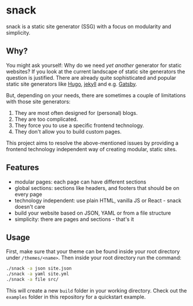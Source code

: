 # snack
snack is a static site generator (SSG) with a focus on modularity and
simplicity.

## Why?
You might ask yourself: Why do we need *yet another* generator for static
websites? If you look at the current landscape of static site generators the
question is justified. There are already quite sophisticated and popular static
site generators like [Hugo](https://github.com/gohugo/hugo),
[jekyll](https://github.com/jekyll/jekyll) and e.g.
[Gatsby](https://github.com/gatsbyjs/gatsby).

But, depending on your needs, there are sometimes a couple of limitations with
those site generators:

1) They are most often designed for (personal) blogs.
2) They are too complicated.
3) They force you to use a specific frontend technology.
4) They don't allow you to build custom pages.

This project aims to resolve the above-mentioned issues by providing a
frontend technology independent way of creating modular, static sites.

## Features

* modular pages: each page can have different sections
* global sections: sections like headers, and footers that should be on every page
* technology independent: use plain HTML, vanilla JS or React - snack doesn't care
* build your website based on JSON, YAML or from a file structure
* simplicity: there are pages and sections - that's it

## Usage
First, make sure that your theme can be found inside your root directory under
`/themes/<name>`. Then inside your root directory run the command:

``` bash
./snack -a json site.json
./snack -a yaml site.yml
./snack -a file src/
```

This will create a new `build` folder in your working directory.
Check out the `examples` folder in this repository for a quickstart example.
